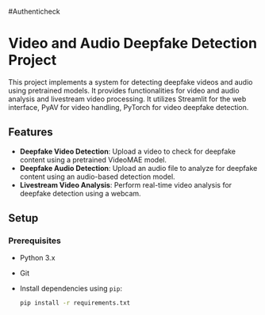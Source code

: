 #Authenticheck
# Video and Audio Deepfake Detection Project

This project implements a system for detecting deepfake videos and audio using pretrained models. It provides functionalities for video and audio analysis and livestream video processing. It utilizes Streamlit for the web interface, PyAV for video handling, PyTorch for video deepfake detection.

## Features

- **Deepfake Video Detection**: Upload a video to check for deepfake content using a pretrained VideoMAE model.
- **Deepfake Audio Detection**: Upload an audio file to analyze for deepfake content using an audio-based detection model.
- **Livestream Video Analysis**: Perform real-time video analysis for deepfake detection using a webcam.


## Setup

### Prerequisites

- Python 3.x
- Git
- Install dependencies using `pip`:

  ```bash
  pip install -r requirements.txt

